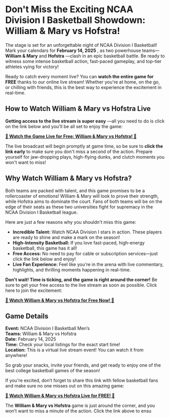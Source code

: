 # Don't Miss the Exciting NCAA Division I Basketball Showdown: William & Mary vs Hofstra!

The stage is set for an unforgettable night of NCAA Division I Basketball! Mark your calendars for **February 14, 2025** , as two powerhouse teams— **William & Mary** and **Hofstra** —clash in an epic basketball battle. Be ready to witness some intense basketball action, fast-paced gameplay, and top-tier athletes vying for victory!

Ready to catch every moment live? You can **watch the entire game for FREE** thanks to our online live stream! Whether you're at home, on the go, or chilling with friends, this is the best way to experience the excitement in real-time.

## How to Watch William & Mary vs Hofstra Live

**Getting access to the live stream is super easy** —all you need to do is click on the link below and you'll be all set to enjoy the game:

[**🚨 Watch the Game Live for Free: William & Mary vs Hofstra! 🚨**](https://tinyurl.com/livestreamfreeo?st=William+and++Mary+vs+Hofstra&si=ghc)

The live broadcast will begin promptly at game time, so be sure to **click the link early** to make sure you don't miss a second of the action. Prepare yourself for jaw-dropping plays, high-flying dunks, and clutch moments you won't want to miss!

## Why Watch William & Mary vs Hofstra?

Both teams are packed with talent, and this game promises to be a rollercoaster of emotions! William & Mary will look to prove their strength, while Hofstra aims to dominate the court. Fans of both teams will be on the edge of their seats as these two universities fight for supremacy in the NCAA Division I Basketball league.

Here are just a few reasons why you shouldn't miss this game:

- **Incredible Talent:** Watch NCAA Division I stars in action. These players are ready to shine and make a mark on the season!
- **High-Intensity Basketball:** If you love fast-paced, high-energy basketball, this game has it all!
- **Free Access:** No need to pay for cable or subscription services—just click the link below and enjoy!
- **Live Fan Experience:** Feel like you're in the arena with live commentary, highlights, and thrilling moments happening in real-time.

**Don't wait! Time is ticking, and the game is right around the corner!** Be sure to get your free access to the live stream as soon as possible. Click here to join the excitement:

[**🚨 Watch William & Mary vs Hofstra for Free Now! 🚨**](https://tinyurl.com/livestreamfreeo?st=William+and++Mary+vs+Hofstra&si=ghc)

## Game Details

**Event:** NCAA Division I Basketball Men’s  
**Teams:** William & Mary vs Hofstra  
**Date:** February 14, 2025  
**Time:** Check your local listings for the exact start time!  
**Location:** This is a virtual live stream event! You can watch it from anywhere!

So grab your snacks, invite your friends, and get ready to enjoy one of the best college basketball games of the season!

If you're excited, don’t forget to share this link with fellow basketball fans and make sure no one misses out on this amazing game:

[**🚨 Watch William & Mary vs Hofstra Live for FREE! 🚨**](https://tinyurl.com/livestreamfreeo?st=William+and++Mary+vs+Hofstra&si=ghc)

The **William & Mary vs Hofstra** game is just around the corner, and you won’t want to miss a minute of the action. Click the link above to ensu
